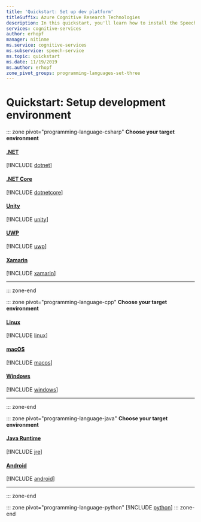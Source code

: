 ```yaml
---
title: 'Quickstart: Set up dev platform'
titleSuffix: Azure Cognitive Research Technologies
description: In this quickstart, you'll learn how to install the Speech SDK for your preferred platform and programming language combination.
services: cognitive-services
author: erhopf
manager: nitinme
ms.service: cognitive-services
ms.subservice: speech-service
ms.topic: quickstart
ms.date: 11/19/2019
ms.author: erhopf
zone_pivot_groups: programming-languages-set-three
---
```


# Quickstart: Setup development environment

::: zone pivot="programming-language-csharp"
**Choose your target environment**
#### [.NET](#tab/dotnet)
[!INCLUDE [dotnet](../includes/quickstarts/platform/csharp-dotnet-windows.md)]
#### [.NET Core](#tab/dotnetcore)
[!INCLUDE [dotnetcore](../includes/quickstarts/platform/csharp-dotnetcore-windows.md)]
#### [Unity](#tab/unity)
[!INCLUDE [unity](../includes/quickstarts/platform/csharp-unity.md)]
#### [UWP](#tab/uwp)
[!INCLUDE [uwp](../includes/quickstarts/platform/csharp-uwp.md)]
#### [Xamarin](#tab/xaml)
[!INCLUDE [xamarin](../includes/quickstarts/platform/csharp-xamarin.md)]

* * *
::: zone-end

::: zone pivot="programming-language-cpp"
**Choose your target environment**
#### [Linux](#tab/linux)
[!INCLUDE [linux](../includes/quickstarts/platform/cpp-linux.md)]
#### [macOS](#tab/macos)
[!INCLUDE [macos](../includes/quickstarts/platform/cpp-macos.md)]
#### [Windows](#tab/windows)
[!INCLUDE [windows](../includes/quickstarts/platform/cpp-windows.md)]
* * *
::: zone-end

::: zone pivot="programming-language-java"
**Choose your target environment**
#### [Java Runtime](#tab/jre)
[!INCLUDE [jre](../includes/quickstarts/platform/java-jre.md)]
#### [Android](#tab/android)
[!INCLUDE [android](../includes/quickstarts/platform/java-android.md)]
* * *
::: zone-end

::: zone pivot="programming-language-python"
[!INCLUDE [python](../includes/quickstarts/platform/python.md)]
::: zone-end
